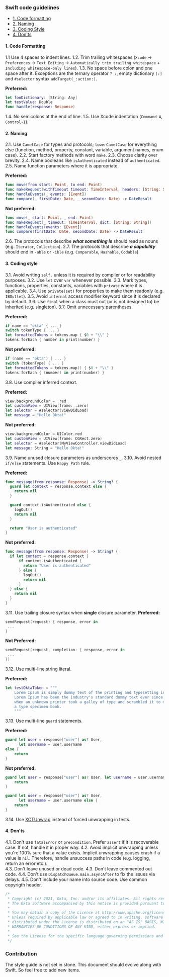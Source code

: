 ### Swift code guidelines

- [1. Code formatting](#code-formatting)
- [2. Naming](#naming)
- [3. Coding Style](#coding-style)
- [4. Don'ts](#don'ts)

#### 1. Code Formatting

1.1 Use 4 spaces to indent lines.
1.2. Trim trailing whitespaces (`Xcode` -> `Preferences` -> `Text Editing` -> `Automatically trim trailing whitespace` + `Including whitespace-only lines`).
1.3. No space before colon and one space after it. Exceptions are the ternary operator `? :`, empty dictionary `[:]` and `#selector` syntax `addTarget(_:action:)`.

**Preferred:**
```swift
let fooDictionary: [String: Any]
let testValue: Double
func handle(response: Response)
```
1.4. No semicolons at the end of line.
1.5. Use Xcode indentation (`Command-A`, `Control-I`).

#### 2. Naming

2.1. Use `CamelCase` for types and protocols; `lowerCamelCase` for everything else (function, method, property, constant, variable, argument names, enum case).
2.2. Start factory methods with word `make`.
2.3. Choose clarity over brevity. 
2.4. Name booleans like `isAuthenticated` instead of `authenticated`. 
2.5. Name function parameters where it is appropriate. 

**Preferred:**
```swift
func move(from start: Point, to end: Point)
func makeRequest(withTimeout timeout: TimeInterval, headers: [String: String])
func handleEvents(_ events: [Event])
func compare(_ firstDate: Date, _ secondDate: Date) -> DateResult
```
**Not preferred:**
```swift
func move(_ start: Point, _ end: Point)
func makeRequest(_ timeout: TimeInterval, dict: [String: String])
func handleEvents(events: [Event])
func compare(firstDate: Date, secondDate: Date) -> DateResult
```
2.6. The protocols that describe ***what something is*** should read as nouns (e.g. `Iterator`, `Collection`).
2.7. The protocols that describe ***a capability*** should end in `-able` or `-ible` (e.g. `Comparable`, `Hashable`, `Codable`)

#### 3. Coding style

3.1. Avoid writing `self.` unless it is required by compiler or for readability purposes.
3.2. Use `let` over `var` whenever possible.
3.3. Mark types, functions, properties, constants, variables with `private` where it is applicable. 
3.4. Use `private(set)` for properties to make them readonly (e.g. `IBOutlet`).
3.5. Avoid `internal` access modifier keyword since it is declared by default.
3.6. Use `final` when a class must not (or is not designed to) be inherited (e.g. singleton).
3.7. Omit unnecessary parentheses.

**Preferred:**
```swift
if name == "okta" { ... }
switch tokenType { ... }
let formattedTokens = tokens.map { $0 + "\\" }
tokens.forEach { number in print(number) }
```
**Not preferred:**
```swift
if (name == "okta") { ... }
switch (tokenType) { ... }
let formattedTokens = tokens.map() { $0 + "\\" }
tokens.forEach { (number) in print(number) }
```
3.8. Use compiler inferred context.

**Preferred:**
```swift
view.backgroundColor = .red
let customView = UIView(frame: .zero)
let selector = #selector(viewDidLoad)
let message = "Hello Okta!"
```
**Not preferred:**
```swift
view.backgroundColor = UIColor.red
let customView = UIView(frame: CGRect.zero)
let selector = #selector(MyViewController.viewDidLoad)
let message: String = "Hello Okta!"
```
3.9. Name unused closure parameters as underscores `_`.
3.10. Avoid nested `if/else` statements. Use `Happy Path` rule. 

**Preferred:**
```swift
func message(from response: Response) -> String? {
  guard let context = response.context else {
    return nil
  }

  guard context.isAuthenticated else {
    logOut()
    return nil
  }

  return "User is authenticated"
}
```
**Not preferred:**
```swift
func message(from response: Response) -> String? {
  if let context = response.context {
      if context.isAuthenticated {
        return "User is authenticated" 
      } else {
        logOut()
        return nil 
      }
  } else {
    return nil
  }
}
```

3.11. Use trailing closure syntax when **single** closure parameter.
**Preferred:**
```swift
sendRequest(request) { response, error in
 ...
}
```
**Not Preferred:**
```swift
sendRequest(request, completion: { response, error in
 ...
})
```

3.12. Use multi-line string literal.

**Preferred:**
```swift
let testOktaToken = """
    Lorem Ipsum is simply dummy text of the printing and typesetting industry. \
    Lorem Ipsum has been the industry's standard dummy text ever since the 1500s, \
    when an unknown printer took a galley of type and scrambled it to make \
    a type specimen book.
    """
```

3.13. Use multi-line `guard` statements.

**Preferred:**
```swift
guard let user = response["user"] as? User,
      let username = user.username
else {
    return
}
```
**Not preferred:**
```swift
guard let user = response["user"] as? User, let username = user.username else {
    return
}

guard let user = response["user"] as? User,
      let username = user.username else {
    return
}
```

3.14. Use [XCTUnwrap](https://developer.apple.com/documentation/xctest/3380195-xctunwrap) instead of forced unwrapping in tests.

#### 4. Don'ts

4.1. Don't use `fatalError` or `precondition`. Prefer `assert` if it is recoverable case. If not, handle it in proper way. 
4.2. Avoid implicit unwrapping unless you're 100% sure that a value exists. Implicit unwrapping causes crash if a value is `nil`. Therefore, handle unsuccess paths in code (e.g. logging, return an error etc.).  
4.3. Don't leave unused or dead code.
4.3. Don't leave commented out code.
4.4. Don't use `DispatchQueue.main.asyncAfter` to fix the issues via delays.
4.5. Don't include your name into source code. Use common copyrigth header. 
```swift
/*
 * Copyright (c) 2021, Okta, Inc. and/or its affiliates. All rights reserved.
 * The Okta software accompanied by this notice is provided pursuant to the Apache License, Version 2.0 (the "License.")
 *
 * You may obtain a copy of the License at http://www.apache.org/licenses/LICENSE-2.0.
 * Unless required by applicable law or agreed to in writing, software
 * distributed under the License is distributed on an "AS IS" BASIS, WITHOUT
 * WARRANTIES OR CONDITIONS OF ANY KIND, either express or implied.
 *
 * See the License for the specific language governing permissions and limitations under the License.
 */
```

### Contribution

The style guide is not set in stone. This document should evolve along with Swift. So feel free to add new items.
